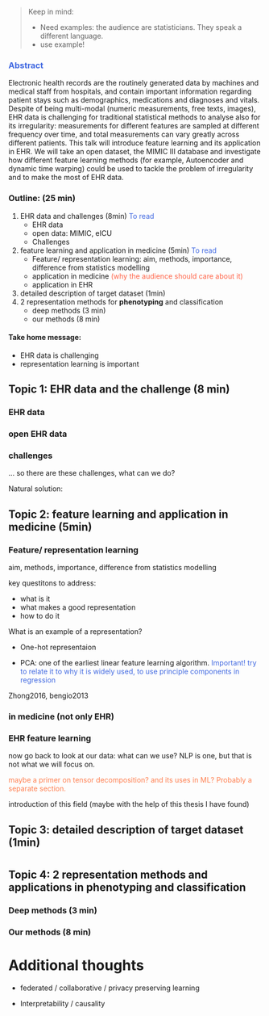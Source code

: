 > Keep in mind: 
>
> - Need examples: the audience are statisticians. They speak a different language.
> - use example! 

### <span style = 'color:royalblue'>Abstract</span>

Electronic health records are the routinely generated data by machines and medical staff from hospitals, and contain important information regarding patient stays such as demographics, medications and diagnoses and vitals. Despite of being multi-modal  (numeric measurements, free texts, images), EHR data is challenging for traditional statistical methods to analyse also for its irregularity: measurements for different features are sampled at different frequency over time, and total measurements can vary greatly across different patients. This talk will introduce feature learning and its application in EHR. We will take an open dataset, the MIMIC III database and investigate how different feature learning methods (for example, Autoencoder and dynamic time warping) could be used to tackle the problem of irregularity and to make the most of EHR data. 





### Outline: (25 min)

1. EHR data and challenges (8min)  <span style = 'color:royalblue'>To read</span>
   - EHR data 
   - open data: MIMIC, eICU
   - Challenges 
2. feature learning and application in medicine (5min) <span style = 'color:royalblue'>To read</span>
   - Feature/ representation learning: aim, methods, importance, difference from statistics modelling  
   - application in medicine <span style = 'color:tomato'>(why the audience should care about it)</span>
   - application in EHR
3. detailed description of target dataset (1min)
4. 2 representation methods for **phenotyping** and classification
   - deep methods (3 min)
   - our methods (8 min)



#### Take home message: 

- EHR data is challenging 
- representation learning is important



## Topic 1: EHR data and the challenge (8 min)



### EHR data



### open EHR data



### challenges 

… so there are these challenges, what can we do? 

Natural solution:





## Topic 2: feature learning and application in medicine (5min)

### Feature/ representation learning

aim, methods, importance, difference from statistics modelling

key questitons to address: 

- what is it 
- what makes a good representation
- how to do it



What is an example of a representation?

- One-hot representaion 

- PCA: one of the earliest linear feature learning algorithm.  <span style = 'color:royalblue'>Important! try to relate it to why it is widely used, to use principle components in regression</span>

Zhong2016, bengio2013

### in medicine (not only EHR)





### EHR feature learning

now go back to look at our data: what can we use? NLP is one, but that is not what we will focus on. 

<span style = 'color:coral'>maybe a primer on tensor decomposition? and its uses in ML? Probably a separate section.</span>

introduction of this field (maybe with the help of this thesis I have found)









## Topic 3: detailed description of target dataset (1min)



# 



## Topic 4: 2 representation methods and applications in phenotyping and classification



### Deep methods (3 min)



### Our methods (8 min)











# Additional thoughts 

- federated / collaborative / privacy preserving learning 

- Interpretability / causality 